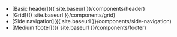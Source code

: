 - [Basic header]({{ site.baseurl }}/components/header)
- [Grid]({{ site.baseurl }}/components/grid)
- [Side navigation]({{ site.baseurl }}/components/side-navigation)
- [Medium footer]({{ site.baseurl }}/components/footer)